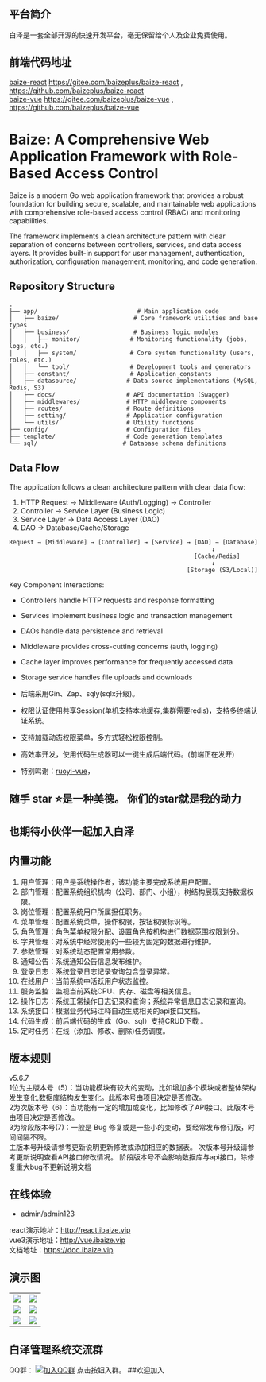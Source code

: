 
## 平台简介

白泽是一套全部开源的快速开发平台，毫无保留给个人及企业免费使用。

## 前端代码地址
[baize-react](https://gitee.com/baizeplus/baize-react) https://gitee.com/baizeplus/baize-react  , https://github.com/baizeplus/baize-react
<br>
[baize-vue](https://gitee.com/baizeplus/baize-vue) https://gitee.com/baizeplus/baize-vue  , https://github.com/baizeplus/baize-vue
<br>

# Baize: A Comprehensive Web Application Framework with Role-Based Access Control

Baize is a modern Go web application framework that provides a robust foundation for building secure, scalable, and maintainable web applications with comprehensive role-based access control (RBAC) and monitoring capabilities.

The framework implements a clean architecture pattern with clear separation of concerns between controllers, services, and data access layers. It provides built-in support for user management, authentication, authorization, configuration management, monitoring, and code generation.

## Repository Structure
```
.
├── app/                            # Main application code
│   ├── baize/                     # Core framework utilities and base types
│   ├── business/                  # Business logic modules
│   │   ├── monitor/              # Monitoring functionality (jobs, logs, etc.)
│   │   ├── system/               # Core system functionality (users, roles, etc.)
│   │   └── tool/                 # Development tools and generators
│   ├── constant/                 # Application constants
│   ├── datasource/              # Data source implementations (MySQL, Redis, S3)
│   ├── docs/                    # API documentation (Swagger)
│   ├── middlewares/             # HTTP middleware components
│   ├── routes/                  # Route definitions
│   ├── setting/                 # Application configuration
│   └── utils/                   # Utility functions
├── config/                      # Configuration files
├── template/                    # Code generation templates
└── sql/                        # Database schema definitions
```


## Data Flow
The application follows a clean architecture pattern with clear data flow:

1. HTTP Request → Middleware (Auth/Logging) → Controller
2. Controller → Service Layer (Business Logic)
3. Service Layer → Data Access Layer (DAO)
4. DAO → Database/Cache/Storage

```ascii
Request → [Middleware] → [Controller] → [Service] → [DAO] → [Database]
                                                         ↓
                                                    [Cache/Redis]
                                                         ↓
                                                  [Storage (S3/Local)]
```

Key Component Interactions:
- Controllers handle HTTP requests and response formatting
- Services implement business logic and transaction management
- DAOs handle data persistence and retrieval
- Middleware provides cross-cutting concerns (auth, logging)
- Cache layer improves performance for frequently accessed data
- Storage service handles file uploads and downloads





- 后端采用Gin、Zap、sqly(sqlx升级)。
- 权限认证使用共享Session(单机支持本地缓存,集群需要redis)，支持多终端认证系统。
- 支持加载动态权限菜单，多方式轻松权限控制。
- 高效率开发，使用代码生成器可以一键生成后端代码。(前端正在发开)
- 特别鸣谢：[ruoyi-vue](https://gitee.com/y_project/RuoYi-Vue?_from=gitee_search )，

## <p>随手 star ⭐是一种美德。 你们的star就是我的动力</p>

## 也期待小伙伴一起加入白泽   

## 内置功能

1. 用户管理：用户是系统操作者，该功能主要完成系统用户配置。
2. 部门管理：配置系统组织机构（公司、部门、小组），树结构展现支持数据权限。
3. 岗位管理：配置系统用户所属担任职务。
4. 菜单管理：配置系统菜单，操作权限，按钮权限标识等。
5. 角色管理：角色菜单权限分配、设置角色按机构进行数据范围权限划分。
6. 字典管理：对系统中经常使用的一些较为固定的数据进行维护。
7. 参数管理：对系统动态配置常用参数。
8. 通知公告：系统通知公告信息发布维护。
9. 登录日志：系统登录日志记录查询包含登录异常。
10. 在线用户：当前系统中活跃用户状态监控。
11. 服务监控：监视当前系统CPU、内存、磁盘等相关信息。
12. 操作日志：系统正常操作日志记录和查询；系统异常信息日志记录和查询。
13. 系统接口：根据业务代码注释自动生成相关的api接口文档。
14. 代码生成：前后端代码的生成（Go、sql）支持CRUD下载 。
15. 定时任务：在线（添加、修改、删除)任务调度。
## 版本规则
v5.6.7<br>
1位为主版本号（5）：当功能模块有较大的变动，比如增加多个模块或者整体架构发生变化,数据库结构发生变化。此版本号由项目决定是否修改。
<br>
2为次版本号（6）：当功能有一定的增加或变化，比如修改了API接口。此版本号由项目决定是否修改。
<br>
3为阶段版本号(7)：一般是 Bug 修复或是一些小的变动，要经常发布修订版，时间间隔不限。
<br>
主版本号升级请参考更新说明更新修改或添加相应的数据表。
次版本号升级请参考更新说明查看API接口修改情况。
阶段版本号不会影响数据库与api接口，除修复重大bug不更新说明文档



## 在线体验

- admin/admin123

react演示地址：http://react.ibaize.vip
<br>
vue3演示地址：http://vue.ibaize.vip
<br>
文档地址：https://doc.ibaize.vip
<br>

## 演示图

<table>
    <tr>
        <td><img src="https://gitee.com/smell2/BaiZe/raw/imgs/202110241805797.jpg"/></td>
        <td><img src="https://gitee.com/smell2/BaiZe/raw/imgs/202110241806256.jpg"/></td>
    </tr>
    <tr>
        <td><img src="https://gitee.com/smell2/BaiZe/raw/imgs/202110242322137.png"/></td>
        <td><img src="https://gitee.com/smell2/BaiZe/raw/imgs/202110242323820.png"/></td>
    </tr>  
    <tr>
        <td><img src="https://gitee.com/smell2/BaiZe/raw/imgs/202112082243214.png"/></td>
        <td><img src="https://gitee.com/smell2/BaiZe/raw/imgs/202112082242154.png"/></td>
    </tr>

</table>



## 白泽管理系统交流群


QQ群： [![加入QQ群](https://img.shields.io/badge/83064682-blue.svg)](https://qm.qq.com/cgi-bin/qm/qr?k=rAIw_VQ_blbSQu0J6fApnm5RbAc2CHbp&jump_from=webapi) 点击按钮入群。
##欢迎加入
